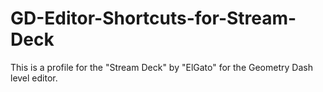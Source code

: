 # GD-Editor-Shortcuts-for-Stream-Deck
This is a profile for the "Stream Deck" by "ElGato" for the Geometry Dash level editor.
